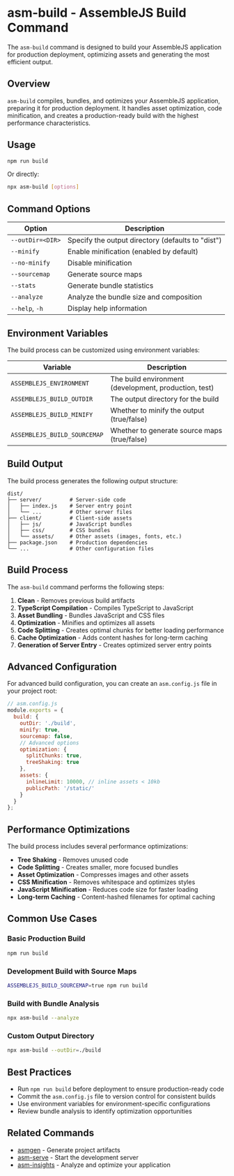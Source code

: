 # asm-build - AssembleJS Build Command

The `asm-build` command is designed to build your AssembleJS application for production deployment, optimizing assets and generating the most efficient output.

## Overview

`asm-build` compiles, bundles, and optimizes your AssembleJS application, preparing it for production deployment. It handles asset optimization, code minification, and creates a production-ready build with the highest performance characteristics.

## Usage

```bash
npm run build
```

Or directly:

```bash
npx asm-build [options]
```

## Command Options

| Option | Description |
|--------|-------------|
| `--outDir=<DIR>` | Specify the output directory (defaults to "dist") |
| `--minify` | Enable minification (enabled by default) |
| `--no-minify` | Disable minification |
| `--sourcemap` | Generate source maps |
| `--stats` | Generate bundle statistics |
| `--analyze` | Analyze the bundle size and composition |
| `--help`, `-h` | Display help information |

## Environment Variables

The build process can be customized using environment variables:

| Variable | Description |
|----------|-------------|
| `ASSEMBLEJS_ENVIRONMENT` | The build environment (development, production, test) |
| `ASSEMBLEJS_BUILD_OUTDIR` | The output directory for the build |
| `ASSEMBLEJS_BUILD_MINIFY` | Whether to minify the output (true/false) |
| `ASSEMBLEJS_BUILD_SOURCEMAP` | Whether to generate source maps (true/false) |

## Build Output

The build process generates the following output structure:

```
dist/
├── server/         # Server-side code
│   ├── index.js    # Server entry point
│   └── ...         # Other server files
├── client/         # Client-side assets
│   ├── js/         # JavaScript bundles
│   ├── css/        # CSS bundles
│   └── assets/     # Other assets (images, fonts, etc.)
├── package.json    # Production dependencies
└── ...             # Other configuration files
```

## Build Process

The `asm-build` command performs the following steps:

1. **Clean** - Removes previous build artifacts
2. **TypeScript Compilation** - Compiles TypeScript to JavaScript
3. **Asset Bundling** - Bundles JavaScript and CSS files
4. **Optimization** - Minifies and optimizes all assets
5. **Code Splitting** - Creates optimal chunks for better loading performance
6. **Cache Optimization** - Adds content hashes for long-term caching
7. **Generation of Server Entry** - Creates optimized server entry points

## Advanced Configuration

For advanced build configuration, you can create an `asm.config.js` file in your project root:

```javascript
// asm.config.js
module.exports = {
  build: {
    outDir: './build',
    minify: true,
    sourcemap: false,
    // Advanced options
    optimization: {
      splitChunks: true,
      treeShaking: true
    },
    assets: {
      inlineLimit: 10000, // inline assets < 10kb
      publicPath: '/static/'
    }
  }
};
```

## Performance Optimizations

The build process includes several performance optimizations:

- **Tree Shaking** - Removes unused code
- **Code Splitting** - Creates smaller, more focused bundles
- **Asset Optimization** - Compresses images and other assets
- **CSS Minification** - Removes whitespace and optimizes styles
- **JavaScript Minification** - Reduces code size for faster loading
- **Long-term Caching** - Content-hashed filenames for optimal caching

## Common Use Cases

### Basic Production Build

```bash
npm run build
```

### Development Build with Source Maps

```bash
ASSEMBLEJS_BUILD_SOURCEMAP=true npm run build
```

### Build with Bundle Analysis

```bash
npx asm-build --analyze
```

### Custom Output Directory

```bash
npx asm-build --outDir=./build
```

## Best Practices

- Run `npm run build` before deployment to ensure production-ready code
- Commit the `asm.config.js` file to version control for consistent builds
- Use environment variables for environment-specific configurations
- Review bundle analysis to identify optimization opportunities

## Related Commands

- [asmgen](./asmgen.md) - Generate project artifacts
- [asm-serve](./asm-serve.md) - Start the development server
- [asm-insights](./asm-insights.md) - Analyze and optimize your application